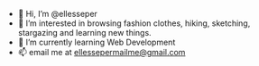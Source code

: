 - 👋 Hi, I’m @ellesseper
- 👀 I’m interested in browsing fashion clothes, hiking, sketching, stargazing and learning new things.
- 🌱 I’m currently learning Web Development
- 📫 email me at ellessepermailme@gmail.com

<!---
ellesseper/ellesseper is a ✨ special ✨ repository because its `README.md` (this file) appears on your GitHub profile.
You can click the Preview link to take a look at your changes.
--->
